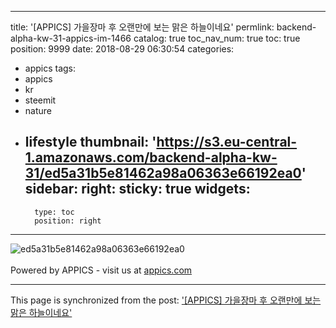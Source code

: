 
---
title: '[APPICS] 가을장마 후 오랜만에 보는 맑은 하늘이네요'
permlink: backend-alpha-kw-31-appics-im-1466
catalog: true
toc_nav_num: true
toc: true
position: 9999
date: 2018-08-29 06:30:54
categories:
- appics
tags:
- appics
- kr
- steemit
- nature
- lifestyle
thumbnail: 'https://s3.eu-central-1.amazonaws.com/backend-alpha-kw-31/ed5a31b5e81462a98a06363e66192ea0'
sidebar:
    right:
        sticky: true
widgets:
    -
        type: toc
        position: right
---


![ed5a31b5e81462a98a06363e66192ea0](https://s3.eu-central-1.amazonaws.com/backend-alpha-kw-31/ed5a31b5e81462a98a06363e66192ea0)<br/><br/>Powered by APPICS - visit us at [appics.com](https://appics.com?ref=steemit.com/1466)

- - -

This page is synchronized from the post: ['[APPICS] 가을장마 후 오랜만에 보는 맑은 하늘이네요'](https://steemit.com/@donekim/backend-alpha-kw-31-appics-im-1466)

